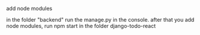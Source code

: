 add node modules

in the folder "backend" run the manage.py in the console.
after that you add node modules, run npm start in the folder django-todo-react

